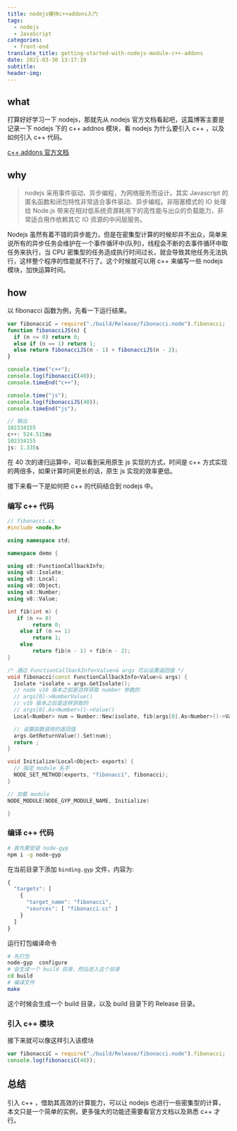 ```yaml
---
title: nodejs模块c++addons入门
tags:
  - nodejs
  - JavaScript
categories:
  - front-end
translate_title: getting-started-with-nodejs-module-c++-addons
date: 2021-03-30 13:17:19
subtitle:
header-img:
---
```


## what

打算好好学习一下 nodejs，那就先从 nodejs 官方文档看起吧，这篇博客主要是记录一下 nodejs 下的 c++ addnos 模块，看 nodejs 为什么要引入 c++ ，以及如何引入 c++ 代码。

[c++ addons 官方文档](https://nodejs.org/docs/latest-v9.x/api/addons.html)

## why

> nodejs 采用事件驱动、异步编程，为网络服务而设计。其实 Javascript 的匿名函数和闭包特性非常适合事件驱动、异步编程。非阻塞模式的 IO 处理给 Node.js 带来在相对低系统资源耗用下的高性能与出众的负载能力，非常适合用作依赖其它 IO 资源的中间层服务。

Nodejs 虽然有着不错的异步能力，但是在密集型计算的时候却并不出众，简单来说所有的异步任务会维护在一个事件循环中(队列)，线程会不断的去事件循环中取任务来执行，当 CPU 密集型的任务造成执行时间过长，就会导致其他任务无法执行，这样整个程序的性能就不行了。这个时候就可以用 c++ 来编写一些 nodejs 模块，加快运算时间。

## how

以 fibonacci 函数为例，先看一下运行结果。

```js
var fibonacciC = require("./build/Release/fibonacci.node").fibonacci;
function fibonacciJS(n) {
  if (n <= 0) return 0;
  else if (n == 1) return 1;
  else return fibonacciJS(n - 1) + fibonacciJS(n - 2);
}

console.time("c++");
console.log(fibonacciC(40));
console.timeEnd("c++");

console.time("js");
console.log(fibonacciJS(40));
console.timeEnd("js");

// 输出
102334155
c++: 524.515ms
102334155
js: 1.335s
```

在 40 次的递归运算中，可以看到采用原生 js 实现的方式，时间是 c++ 方式实现的两倍多，如果计算时间更长的话，原生 js 实现的效率更低。

接下来看一下是如何把 c++ 的代码结合到 nodejs 中。

### 编写 c++ 代码

```c++
// fibonacci.cc
#include <node.h>

using namespace std;

namespace demo {

using v8::FunctionCallbackInfo;
using v8::Isolate;
using v8::Local;
using v8::Object;
using v8::Number;
using v8::Value;

int fib(int n) {
   if (n <= 0)
        return 0;
    else if (n == 1)
        return 1;
    else
        return fib(n - 1) + fib(n - 2);
}

/* 通过 FunctionCallbackInfo<Value>& args 可以设置返回值 */
void fibonacci(const FunctionCallbackInfo<Value>& args) {
  Isolate *isolate = args.GetIsolate();
  // node v10 版本之前是这样获取 number 参数的
  // args[0]->NumberValue()
  // v10 版本之后是这样获取的
  // args[0].As<Number>()->Value()
  Local<Number> num = Number::New(isolate, fib(args[0].As<Number>()->Value()));

  // 设置函数调用的返回值
  args.GetReturnValue().Set(num);
  return ;
}

void Initialize(Local<Object> exports) {
  // 指定 module 名字
  NODE_SET_METHOD(exports, "fibonacci", fibonacci);
}

// 加载 module
NODE_MODULE(NODE_GYP_MODULE_NAME, Initialize)

}
```

### 编译 c++ 代码

```bash
# 首先要安装 node-gyp
npm i -g node-gyp
```

在当前目录下添加 `binding.gyp` 文件，内容为:

```js
{
  "targets": [
    {
      "target_name": "fibonacci",
      "sources": [ "fibonacci.cc" ]
    }
  ]
}
```

运行打包编译命令

```bash
# 先打包
node-gyp  configure
# 会生成一个 build 目录，然后进入这个目录
cd build
# 编译文件
make
```

这个时候会生成一个 build 目录，以及 build 目录下的 Release 目录。

### 引入 c++ 模块

接下来就可以像这样引入该模块

```js
var fibonacciC = require("./build/Release/fibonacci.node").fibonacci;
console.log(fibonacciC(40));
```

## 总结

引入 c++ ，借助其高效的计算能力，可以让 nodejs 也进行一些密集型的计算，本文只是一个简单的实例，更多强大的功能还需要看官方文档以及熟悉 c++ 才行。

